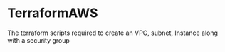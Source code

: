 # TerraformAWS
The terraform scripts required to create an VPC, subnet, Instance along with a security group
